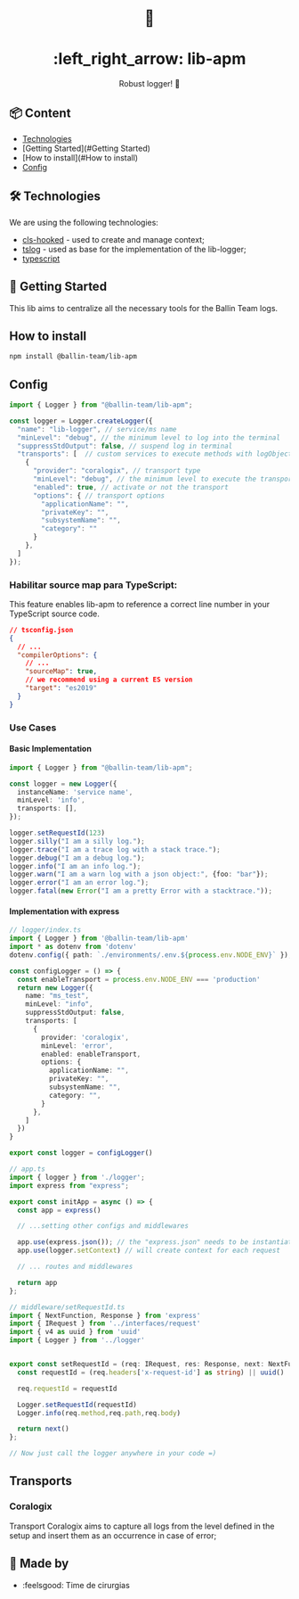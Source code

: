 <h1 align="center">
  👀
</h1>

<h1 align="center">
  :left_right_arrow: lib-apm
</h1>

<p align="center">
  Robust logger! 💪
</p>

## :package: Content

- [Technologies](#Technologies)
- [Getting Started](#Getting Started)
- [How to install](#How to install)
- [Config](#Config)

## :hammer_and_wrench: Technologies

We are using the following technologies:

- [cls-hooked](https://www.npmjs.com/package/cls-hooked) - used to create and manage context;
- [tslog](https://tslog.js.org/#/) - used as base for the implementation of the lib-logger;
- [typescript](https://www.typescriptlang.org/)

## :climbing: Getting Started

This lib aims to centralize all the necessary tools for the Ballin Team logs.

## How to install

```bash
npm install @ballin-team/lib-apm
```

## Config

```typeScript
import { Logger } from "@ballin-team/lib-apm";

const logger = Logger.createLogger({
  "name": "lib-logger", // service/ms name
  "minLevel": "debug", // the minimum level to log into the terminal
  "suppressStdOutput": false, // suspend log in terminal
  "transports": [  // custom services to execute methods with logObject as parameter
    {
      "provider": "coralogix", // transport type
      "minLevel": "debug", // the minimum level to execute the transport
      "enabled": true, // activate or not the transport
      "options": { // transport options
        "applicationName": "",
        "privateKey": "",
        "subsystemName": "",
        "category": ""
      }
    },
  ]
});
```

### Habilitar source map para TypeScript:

This feature enables lib-apm to reference a correct line number in your TypeScript source code.

```json
// tsconfig.json
{
  // ...
  "compilerOptions": {
    // ...
    "sourceMap": true,
    // we recommend using a current ES version
    "target": "es2019"
  }
}
```

### Use Cases

#### Basic Implementation

```TypeScript
import { Logger } from "@ballin-team/lib-apm";

const logger = new Logger({
  instanceName: 'service name',
  minLevel: 'info',
  transports: [],
});

logger.setRequestId(123)
logger.silly("I am a silly log.");
logger.trace("I am a trace log with a stack trace.");
logger.debug("I am a debug log.");
logger.info("I am an info log.");
logger.warn("I am a warn log with a json object:", {foo: "bar"});
logger.error("I am an error log.");
logger.fatal(new Error("I am a pretty Error with a stacktrace."));
```

#### Implementation with express

```TypeScript
// logger/index.ts
import { Logger } from '@ballin-team/lib-apm'
import * as dotenv from 'dotenv'
dotenv.config({ path: `./environments/.env.${process.env.NODE_ENV}` });

const configLogger = () => {
  const enableTransport = process.env.NODE_ENV === 'production'
  return new Logger({
    name: "ms_test",
    minLevel: "info",
    suppressStdOutput: false,
    transports: [
      {
        provider: 'coralogix',
        minLevel: 'error',
        enabled: enableTransport,
        options: {
          applicationName: "",
          privateKey: "",
          subsystemName: "",
          category: "",
        }
      },
    ]
  })
}

export const logger = configLogger()

// app.ts
import { logger } from './logger';
import express from "express";

export const initApp = async () => {
  const app = express()

  // ...setting other configs and middlewares

  app.use(express.json()); // the "express.json" needs to be instantiated before the "logger.setContext"
  app.use(logger.setContext) // will create context for each request

  // ... routes and middlewares

  return app
};

// middleware/setRequestId.ts
import { NextFunction, Response } from 'express'
import { IRequest } from '../interfaces/request'
import { v4 as uuid } from 'uuid'
import { Logger } from '../logger'


export const setRequestId = (req: IRequest, res: Response, next: NextFunction): void => {
  const requestId = (req.headers['x-request-id'] as string) || uuid()

  req.requestId = requestId

  Logger.setRequestId(requestId)
  Logger.info(req.method,req.path,req.body)

  return next()
};

// Now just call the logger anywhere in your code =)
```

## Transports

### Coralogix

Transport Coralogix aims to capture all logs from the level defined in the setup and insert them as an occurrence in case of error;

## :incoming_envelope: Made by

- :feelsgood: Time de cirurgias
